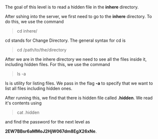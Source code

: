 The goal of this level is to read a hidden file in the **inhere** directory.

After sshing into the server, we first need to go to the **inhere** directory. To do this, we use the command

> cd inhere/

cd stands for Change Directory. The general syntax for cd is 

> cd /path/to/the/directory

After we are in the inhere directory we need to see all the files inside it, including hidden files. For this, we use the command 

> ls -a

ls is utility for listing files. We pass in the flag **-a** to specify that we want to list all files including hidden ones.

After running this, we find that there is hidden file called **.hidden**. We read it's contents using 

> cat .hidden

and find the password for the next level as 

**2EW7BBsr6aMMoJ2HjW067dm8EgX26xNe**.